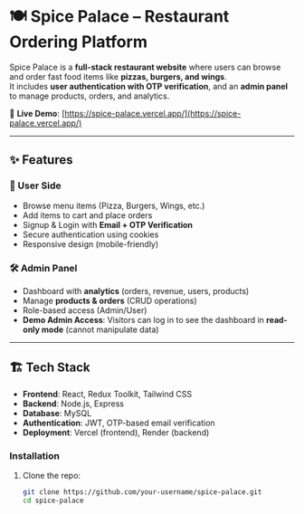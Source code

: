 # 🍽️ Spice Palace – Restaurant Ordering Platform

Spice Palace is a **full-stack restaurant website** where users can browse and order fast food items like **pizzas, burgers, and wings**.  
It includes **user authentication with OTP verification**, and an **admin panel** to manage products, orders, and analytics.  

🔗 **Live Demo**: [https://spice-palace.vercel.app/](https://spice-palace.vercel.app/)

---

## ✨ Features

### 👤 User Side
- Browse menu items (Pizza, Burgers, Wings, etc.)
- Add items to cart and place orders
- Signup & Login with **Email + OTP Verification**
- Secure authentication using cookies
- Responsive design (mobile-friendly)

### 🛠️ Admin Panel
- Dashboard with **analytics** (orders, revenue, users, products)
- Manage **products & orders** (CRUD operations)
- Role-based access (Admin/User)
- **Demo Admin Access**: Visitors can log in to see the dashboard in **read-only mode** (cannot manipulate data)

---

## 🏗️ Tech Stack

- **Frontend**: React, Redux Toolkit, Tailwind CSS  
- **Backend**: Node.js, Express  
- **Database**: MySQL  
- **Authentication**: JWT, OTP-based email verification  
- **Deployment**: Vercel (frontend), Render (backend)  


### Installation

1. Clone the repo:
   ```bash
   git clone https://github.com/your-username/spice-palace.git
   cd spice-palace
